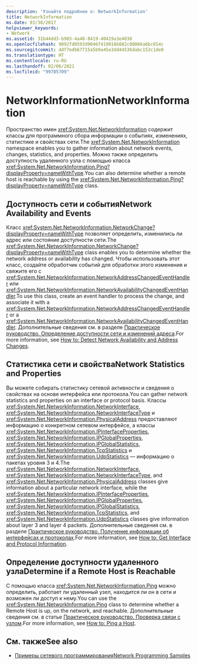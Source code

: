 ```yaml
---
description: 'Узнайте подробнее о: NetworkInformation'
title: NetworkInformation
ms.date: 03/30/2017
helpviewer_keywords:
- Network
ms.assetid: 31b44dd3-b903-4a48-8419-40419a3e4038
ms.openlocfilehash: 9092fd0593d9046f419018b882c08066a6bc654c
ms.sourcegitcommit: ddf7edb67715a5b9a45e3dd44536dabc153c1de0
ms.translationtype: HT
ms.contentlocale: ru-RU
ms.lasthandoff: 02/06/2021
ms.locfileid: "99785709"
---
```

# <a name="networkinformation"></a><span data-ttu-id="30fad-103">NetworkInformation</span><span class="sxs-lookup"><span data-stu-id="30fad-103">NetworkInformation</span></span>

<span data-ttu-id="30fad-104">Пространство имен <xref:System.Net.NetworkInformation> содержит классы для программного сбора информации о событиях, изменениях, статистике и свойствах сети.</span><span class="sxs-lookup"><span data-stu-id="30fad-104">The <xref:System.Net.NetworkInformation> namespace enables you to gather information about network events, changes, statistics, and properties.</span></span> <span data-ttu-id="30fad-105">Можно также определить доступность удаленного узла с помощью класса <xref:System.Net.NetworkInformation.Ping?displayProperty=nameWithType>.</span><span class="sxs-lookup"><span data-stu-id="30fad-105">You can also determine whether a remote host is reachable by using the <xref:System.Net.NetworkInformation.Ping?displayProperty=nameWithType> class.</span></span>  
  
## <a name="network-availability-and-events"></a><span data-ttu-id="30fad-106">Доступность сети и события</span><span class="sxs-lookup"><span data-stu-id="30fad-106">Network Availability and Events</span></span>  

 <span data-ttu-id="30fad-107">Класс <xref:System.Net.NetworkInformation.NetworkChange?displayProperty=nameWithType> позволяет определить, изменились ли адрес или состояние доступности сети.</span><span class="sxs-lookup"><span data-stu-id="30fad-107">The <xref:System.Net.NetworkInformation.NetworkChange?displayProperty=nameWithType> class enables you to determine whether the network address or availability has changed.</span></span> <span data-ttu-id="30fad-108">Чтобы использовать этот класс, создайте обработчик событий для обработки этого изменения и свяжите его с <xref:System.Net.NetworkInformation.NetworkAddressChangedEventHandler> или <xref:System.Net.NetworkInformation.NetworkAvailabilityChangedEventHandler>.</span><span class="sxs-lookup"><span data-stu-id="30fad-108">To use this class, create an event handler to process the change, and associate it with a <xref:System.Net.NetworkInformation.NetworkAddressChangedEventHandler> or a <xref:System.Net.NetworkInformation.NetworkAvailabilityChangedEventHandler>.</span></span> <span data-ttu-id="30fad-109">Дополнительные сведения см. в разделе [Практическое руководство. Определение доступности сети и изменений адреса](how-to-detect-network-availability-and-address-changes.md).</span><span class="sxs-lookup"><span data-stu-id="30fad-109">For more information, see [How to: Detect Network Availability and Address Changes](how-to-detect-network-availability-and-address-changes.md).</span></span>  
  
## <a name="network-statistics-and-properties"></a><span data-ttu-id="30fad-110">Статистика сети и свойства</span><span class="sxs-lookup"><span data-stu-id="30fad-110">Network Statistics and Properties</span></span>  

 <span data-ttu-id="30fad-111">Вы можете собирать статистику сетевой активности и сведения о свойствах на основе интерфейса или протокола.</span><span class="sxs-lookup"><span data-stu-id="30fad-111">You can gather network statistics and properties on an interface or protocol basis.</span></span> <span data-ttu-id="30fad-112">Классы <xref:System.Net.NetworkInformation.NetworkInterface>, <xref:System.Net.NetworkInformation.NetworkInterfaceType> и <xref:System.Net.NetworkInformation.PhysicalAddress> предоставляют информацию о конкретном сетевом интерфейсе, а классы <xref:System.Net.NetworkInformation.IPInterfaceProperties>, <xref:System.Net.NetworkInformation.IPGlobalProperties>, <xref:System.Net.NetworkInformation.IPGlobalStatistics>, <xref:System.Net.NetworkInformation.TcpStatistics> и <xref:System.Net.NetworkInformation.UdpStatistics> — информацию о пакетах уровня 3 и 4.</span><span class="sxs-lookup"><span data-stu-id="30fad-112">The <xref:System.Net.NetworkInformation.NetworkInterface>, <xref:System.Net.NetworkInformation.NetworkInterfaceType>, and <xref:System.Net.NetworkInformation.PhysicalAddress> classes give information about a particular network interface, while the <xref:System.Net.NetworkInformation.IPInterfaceProperties>, <xref:System.Net.NetworkInformation.IPGlobalProperties>, <xref:System.Net.NetworkInformation.IPGlobalStatistics>, <xref:System.Net.NetworkInformation.TcpStatistics>, and <xref:System.Net.NetworkInformation.UdpStatistics> classes give information about layer 3 and layer 4 packets.</span></span> <span data-ttu-id="30fad-113">Дополнительные сведения см. в разделе [Практическое руководство. Получение информации об интерфейсах и протоколах](how-to-get-interface-and-protocol-information.md).</span><span class="sxs-lookup"><span data-stu-id="30fad-113">For more information, see [How to: Get Interface and Protocol Information](how-to-get-interface-and-protocol-information.md).</span></span>  
  
## <a name="determine-if-a-remote-host-is-reachable"></a><span data-ttu-id="30fad-114">Определение доступности удаленного узла</span><span class="sxs-lookup"><span data-stu-id="30fad-114">Determine if a Remote Host is Reachable</span></span>  

 <span data-ttu-id="30fad-115">С помощью класса <xref:System.Net.NetworkInformation.Ping> можно определить, работает ли удаленный узел, находится ли он в сети и возможен ли доступ к нему.</span><span class="sxs-lookup"><span data-stu-id="30fad-115">You can use the <xref:System.Net.NetworkInformation.Ping> class to determine whether a Remote Host is up, on the network, and reachable.</span></span> <span data-ttu-id="30fad-116">Дополнительные сведения см. в статье [Практическое руководство. Проверка связи с узлом](how-to-ping-a-host.md).</span><span class="sxs-lookup"><span data-stu-id="30fad-116">For more information, see [How to: Ping a Host](how-to-ping-a-host.md).</span></span>  
  
## <a name="see-also"></a><span data-ttu-id="30fad-117">См. также</span><span class="sxs-lookup"><span data-stu-id="30fad-117">See also</span></span>

- [<span data-ttu-id="30fad-118">Примеры сетевого программирования</span><span class="sxs-lookup"><span data-stu-id="30fad-118">Network Programming Samples</span></span>](network-programming-samples.md)

<!-- to-do: review sample links
- [Network Information Technology Sample](https://archive.msdn.microsoft.com/nclsamples/Wiki/View.aspx?title=Network%20Information)
- [NetStat Tool Technology Sample](https://archive.msdn.microsoft.com/nclsamples/Wiki/View.aspx?title=NetStat%20Tool)
- [Ping Client Technology Sample](https://archive.msdn.microsoft.com/nclsamples/Wiki/View.aspx?title=Ping%20Client)
-->
